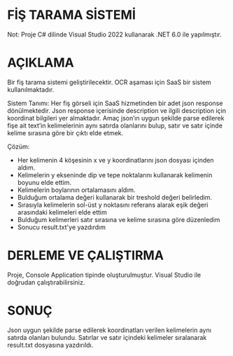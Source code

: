 # FİŞ TARAMA SİSTEMİ
Not: Proje C# dilinde Visual Studio 2022 kullanarak .NET 6.0 ile yapılmıştır.

# AÇIKLAMA

Bir fiş tarama sistemi geliştirilecektir. OCR aşaması için SaaS bir sistem kullanılmaktadır.

Sistem Tanımı: Her fiş görseli için SaaS hizmetinden bir adet json response dönülmektedir. Json 
response içerisinde description ve ilgili description için koordinat bilgileri yer almaktadır. Amaç 
json’ın uygun şekilde parse edilerek fişe ait text’in kelimelerinin aynı satırda olanlarını bulup, satır ve satır içinde kelime sırasına göre bir çıktı elde etmek.

Çözüm:
* Her kelimenin 4 köşesinin x ve y koordinatlarını json dosyası içinden aldım.
* Kelimelerin y ekseninde dip ve tepe noktalarını kullanarak kelimenin boyunu elde ettim.
* Kelimelerin boylarının ortalamasını aldım.
* Bulduğum ortalama değeri kullanarak bir treshold değeri belirledim.
* Sırasıyla kelimelerin sol-üst y noktasını referans alarak eşik değeri arasındaki kelimeleri elde ettim
* Bulduğum kelimerleri satır sırasına ve kelime sırasına göre düzenledim
* Sonucu result.txt'ye yazdırdım

# DERLEME VE ÇALIŞTIRMA

Proje, Console Application tipinde oluşturulmuştur. Visual Studio ile doğrudan çalıştırabilirsiniz.

# SONUÇ

Json uygun şekilde parse edilerek koordinatları verilen kelimelerin aynı satırda olanları bulundu. Satırlar ve satır içindeki kelimeler sıralanarak result.txt dosyasına yazdırıldı.

